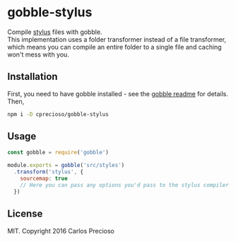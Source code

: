 # gobble-stylus

Compile [stylus](http://stylus-lang.com) files with gobble.  
This implementation uses a folder transformer instead of a file transformer, which means you can compile an entire folder to a single file and caching won't mess with you.

## Installation

First, you need to have gobble installed - see the [gobble readme](https://github.com/gobblejs/gobble) for details. Then,

```bash
npm i -D cprecioso/gobble-stylus
```

## Usage

```js
const gobble = require('gobble')

module.exports = gobble('src/styles')
  .transform('stylus', {
    sourcemap: true
    // Here you can pass any options you'd pass to the stylus compiler
  })
```

## License

MIT. Copyright 2016 Carlos Precioso